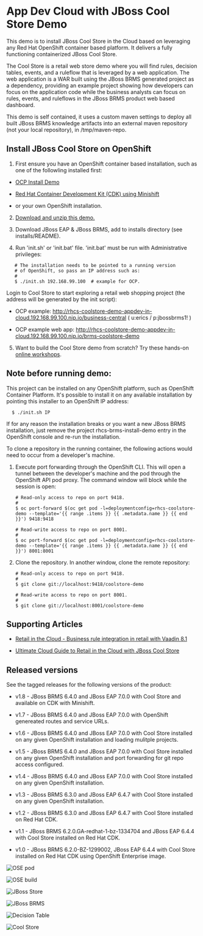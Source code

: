 App Dev Cloud with JBoss Cool Store Demo 
==========================================
This demo is to install JBoss Cool Store in the Cloud based on leveraging any Red Hat OpenShift container
based platform. It delivers a fully functioning containerized JBoss Cool Store.

The Cool Store is a retail web store demo where you will find rules, decision tables, events, and a ruleflow 
that is leveraged by a web application. The web application is a WAR built using the JBoss BRMS
generated project as a dependency, providing an example project showing how developers can focus on the 
application code while the business analysts can focus on rules, events, and ruleflows in the 
JBoss BRMS product web based dashboard.

This demo is self contained, it uses a custom maven settings to deploy all built JBoss BRMS knowledge artifacts
into an external maven repository (not your local repository), in /tmp/maven-repo.


Install JBoss Cool Store on OpenShift
-------------------------------------
1. First ensure you have an OpenShift container based installation, such as one of the followling installed first:

  - [OCP Install Demo](https://github.com/redhatdemocentral/ocp-install-demo)

  - [Red Hat Container Development Kit (CDK) using Minishift](https://developers.redhat.com/products/cdk/overview)

  - or your own OpenShift installation.

2. [Download and unzip this demo.](https://github.com/redhatdemocentral/rhcs-coolstore-demo/archive/master.zip)

3. Download JBoss EAP & JBoss BRMS, add to installs directory (see installs/README).

4. Run 'init.sh' or 'init.bat' file. 'init.bat' must be run with Administrative privileges:
```
   # The installation needs to be pointed to a running version
   # of OpenShift, so pass an IP address such as:
   #
   $ ./init.sh 192.168.99.100  # example for OCP.
```

Login to Cool Store to start exploring a retail web shopping project (the address will be generated by the init script):

  - OCP example: http://rhcs-coolstore-demo-appdev-in-cloud.192.168.99.100.nip.io/business-central ( u:erics / p:jbossbrms1! )

  - OCP example web app: http://rhcs-coolstore-demo-appdev-in-cloud.192.168.99.100.nip.io/brms-coolstore-demo

5. Want to build the Cool Store demo from scratch? Try these hands-on <a href="https://bpmworkshop.github.io/#/4" target="_blank">online workshops</a>.


Note before running demo:
-------------------------
This project can be installed on any OpenShift platform, such as OpenShift Container Platform.
It's possible to install it on any available installation by pointing this installer to an OpenShift IP address:
```
  $ ./init.sh IP
```

If for any reason the installation breaks or you want a new JBoss BRMS installation, just remove the project rhcs-brms-install-demo
entry in the OpenShift console and re-run the installation.

To clone a repository in the running container, the following actions would need to occur from a developer's machine.

1. Execute port forwarding through the OpenShift CLI. This will open a tunnel between the developer's machine and the pod through
	 the OpenShift API pod proxy. The command window will block while the session is open:

   ```
   # Read-only access to repo on port 9418.
   #
   $ oc port-forward $(oc get pod -l=deploymentconfig=rhcs-coolstore-demo --template='{{ range .items }} {{ .metadata.name }} {{ end }}') 9418:9418

   # Read-write access to repo on port 8001.
   #
   $ oc port-forward $(oc get pod -l=deploymentconfig=rhcs-coolstore-demo --template='{{ range .items }} {{ .metadata.name }} {{ end }}') 8001:8001
   ```

2. Clone the repository. In another window, clone the remote repository:

   ```
   # Read-only access to repo on port 9418.
   #
   $ git clone git://localhost:9418/coolstore-demo

   # Read-write access to repo on port 8001.
   #
   $ git clone git://localhost:8001/coolstore-demo
   ```


Supporting Articles
-------------------
- [Retail in the Cloud - Business rule integration in retail with Vaadin 8.1](http://www.schabell.org/2017/08/retail-in-cloud-business-rule.html)

- [Ultimate Cloud Guide to Retail in the Cloud with JBoss Cool Store](http://www.schabell.org/2016/03/ultimate-cloud-guide-retail-cloud-jboss-coolstore.html)


Released versions
-----------------
See the tagged releases for the following versions of the product:

- v1.8 - JBoss BRMS 6.4.0 and JBoss EAP 7.0.0 with Cool Store and available on CDK with Minishift.

- v1.7 - JBoss BRMS 6.4.0 and JBoss EAP 7.0.0 with OpenShift genereated routes and service URLs.

- v1.6 - JBoss BRMS 6.4.0 and JBoss EAP 7.0.0 with Cool Store installed on any given OpenShift installation and loading mulitple projects.

- v1.5 - JBoss BRMS 6.4.0 and JBoss EAP 7.0.0 with Cool Store installed on any given OpenShift installation and port forwarding for git repo access configured.

- v1.4 - JBoss BRMS 6.4.0 and JBoss EAP 7.0.0 with Cool Store installed on any given OpenShift installation.

- v1.3 - JBoss BRMS 6.3.0 and JBoss EAP 6.4.7 with Cool Store installed on any given OpenShift installation.

- v1.2 - JBoss BRMS 6.3.0 and JBoss EAP 6.4.7 with Cool Store installed on Red Hat CDK.

- v1.1 - JBoss BRMS 6.2.0.GA-redhat-1-bz-1334704 and JBoss EAP 6.4.4 with Cool Store installed on Red Hat CDK.

- v1.0 - JBoss BRMS 6.2.0-BZ-1299002, JBoss EAP 6.4.4 with Cool Store installed on Red Hat CDK using OpenShift Enterprise image. 

![OSE pod](https://github.com/redhatdemocentral/rhcs-coolstore-demo/blob/master/docs/demo-images/rhcs-coolstore-pod.png?raw=true)

![OSE build](https://github.com/redhatdemocentral/rhcs-coolstore-demo/blob/master/docs/demo-images/rhcs-coolstore-build.png?raw=true)

![JBoss Store](https://github.com/redhatdemocentral/rhcs-coolstore-demo/blob/master/docs/demo-images/coolstore-shoppingcart-0.png?raw=true)

![JBoss BRMS](https://github.com/redhatdemocentral/rhcs-coolstore-demo/blob/master/docs/demo-images/jboss-brms.png?raw=true)

![Decision Table](https://github.com/redhatdemocentral/rhcs-coolstore-demo/blob/master/docs/demo-images/coolstore-decision-table.png?raw=true)

![Cool Store](https://github.com/redhatdemocentral/rhcs-coolstore-demo/blob/master/docs/demo-images/rhcs-arch.png?raw=true)


